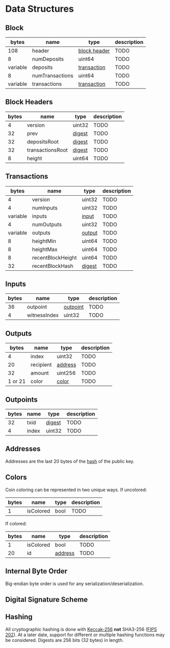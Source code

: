 # Data Structures

## Block

| bytes | name | type | description |
|-|-|-|-|
| 108 | header | [block header](#block-headers) | TODO |
| 8 | numDeposits  | uint64 | TODO |
| variable | deposits | [transaction](#transactions) | TODO |
| 8 | numTransactions | uint64 | TODO |
| variable | transactions | [transaction](#transactions) | TODO |

## Block Headers

| bytes | name | type | description |
|-|-|-|-|
| 4 | version | uint32 | TODO |
| 32 | prev  | [digest](#hashing) | TODO |
| 32 | depositsRoot | [digest](#hashing) | TODO |
| 32 | transactionsRoot | [digest](#hashing) | TODO |
| 8 | height | uint64 | TODO |

## Transactions

| bytes | name | type | description |
|-|-|-|-|
| 4 | version | uint32 | TODO |
| 4 | numInputs | uint32 | TODO |
| variable | inputs | [input](#inputs) | TODO |
| 4 | numOutputs | uint32  | TODO |
| variable | outputs | [output](#outputs) | TODO |
| 8 | heightMin | uint64 | TODO |
| 8 | heightMax | uint64 | TODO |
| 8 | recentBlockHeight | uint64 | TODO |
| 32 | recentBlockHash | [digest](#hashing) | TODO |

## Inputs

| bytes | name | type | description |
|-|-|-|-|
| 36 | outpoint | [outpoint](#outpoints) | TODO |
| 4 | witnessIndex | uint32 | TODO |


## Outputs

| bytes | name | type | description |
|-|-|-|-|
| 4 | index | uint32 | TODO |
| 20 | recipient | [address](#addresses) | TODO |
| 32 | amount | uint256 | TODO |
| 1 or 21 | color | [color](#colors) | TODO |

## Outpoints

| bytes | name | type | description |
|-|-|-|-|
| 32 | txid | [digest](#hashing) | TODO |
| 4 | index | uint32 | TODO |

## Addresses

Addresses are the last 20 bytes of the [hash](#hashing) of the public key.

## Colors

Coin coloring can be represented in two unique ways.
If uncolored:

| bytes | name | type | description |
|-|-|-|-|
| 1 | isColored | bool | TODO |

If colored:

| bytes | name | type | description |
|-|-|-|-|
| 1 | isColored | bool | TODO |
| 20 | id | [address](#addresses) | TODO |

## Internal Byte Order

Big-endian byte order is used for any serialization/deserialization.

## Digital Signature Scheme



## Hashing

All cryptographic hashing is done with [Keccak-256](https://keccak.team/keccak.html) **not** SHA3-256 ([FIPS 202](https://keccak.team/specifications.html#FIPS_202)).
At a later date, support for different or multiple hashing functions may be considered.
Digests are 256 bits (32 bytes) in length.
